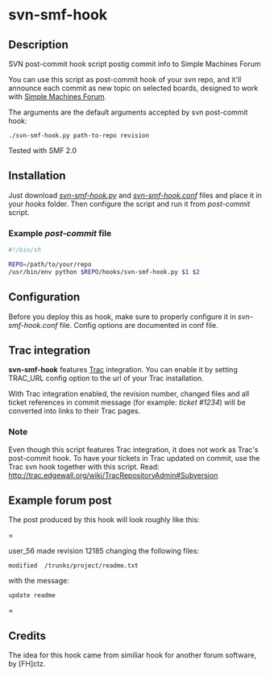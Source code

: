 svn-smf-hook
============

## Description

SVN post-commit hook script postig commit info to Simple Machines Forum

You can use this script as post-commit hook of your svn repo,
and it'll announce each commit as new topic on selected boards,
designed to work with [Simple Machines Forum](http://www.simplemachines.org/).

The arguments are the default arguments accepted by svn post-commit hook:

~~~
./svn-smf-hook.py path-to-repo revision
~~~

Tested with SMF 2.0

## Installation

Just download [*svn-smf-hook.py*](https://raw2.github.com/spitfire05/svn-smf-hook/master/svn-smf-hook.py) and [*svn-smf-hook.conf*](https://raw2.github.com/spitfire05/svn-smf-hook/master/svn-smf-hook.conf) files and place it in your *hooks* folder. Then configure the script and run it from *post-commit* script.

### Example *post-commit* file

``` sh
#!/bin/sh

REPO=/path/to/your/repo
/usr/bin/env python $REPO/hooks/svn-smf-hook.py $1 $2
```

## Configuration

Before you deploy this as hook, make sure to properly configure it in *svn-smf-hook.conf* file. Config options are documented in conf file.

## Trac integration

**svn-smf-hook** features [Trac](http://trac.edgewall.org/) integration. You can enable it by setting TRAC_URL config option to the url of your Trac installation.

With Trac integration enabled, the revision number, changed files and all ticket references in commit message (for example: *ticket #1234*) will be converted into links to their Trac pages.

### Note

Even though this script features Trac integration, it does not work as Trac's post-commit hook. To have your tickets in Trac updated on commit, use the Trac svn hook together with this script. Read: http://trac.edgewall.org/wiki/TracRepositoryAdmin#Subversion

## Example forum post

The post produced by this hook will look roughly like this:

=

user_56 made revision 12185 changing the following files:

~~~
modified  /trunks/project/readme.txt
~~~
with the message:

~~~
update readme
~~~

=

## Credits

The idea for this hook came from similiar hook for another forum software, by [FH]ctz.
